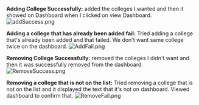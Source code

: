 **Adding College Successfully:**
added the colleges I wanted and then it showed on Dashboard when I clicked on view Dashboard.
![addSuccess.png](..%2F..%2F..%2F..%2FaddSuccess.png)

**Adding a college that has already been added fail:** 
Tried adding a college that's already been added and that failed. We don't want same college twice on the dashboard.
![AddFail.png](..%2F..%2F..%2F..%2FAddFail.png)

**Removing College Successfully:**
removed the colleges I didn't want and then it was successfully removed from the dashboard.
![RemoveSuccess.png](..%2F..%2F..%2F..%2FRemoveSuccess.png)

**Removing a college that is not on the list:** 
Tried removing a college that is not on the list and it displayed the text that it's not on dashboard. Viewed dashboard to confirm that.
![RemoveFail.png](..%2F..%2F..%2F..%2FRemoveFail.png)